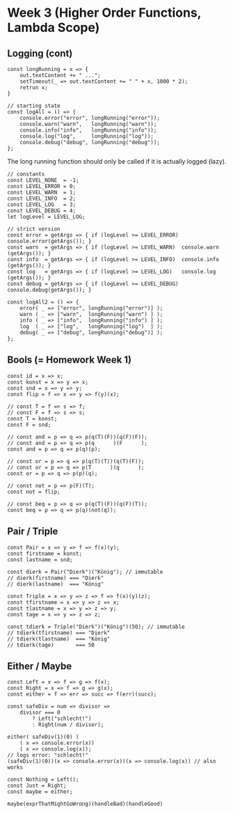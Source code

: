 # Week 3 (Higher Order Functions, Lambda Scope)

## Logging (cont)

    const longRunning = x => {
        out.textContent += " ...";
        setTimeout(_ => out.textContent += " " + x, 1000 * 2);
        retrun x;
    }

    // starting state
    const logAll = () => {
        console.error("error", longRunning("error"));
        console.warn("warn",   longRunning("warn"));
        console.info("info",   longRunning("info"));
        console.log("log",     longRunning("log"));
        console.debug("debug", longRunning("debug"));
    };

The long running function should only be called if it is actually logged (lazy).

    // constants
    const LEVEL_NONE  = -1;
    const LEVEL_ERROR = 0;
    const LEVEL_WARN  = 1;
    const LEVEL_INFO  = 2;
    const LEVEL_LOG   = 3;
    const LEVEL_DEBUG = 4;
    let logLevel = LEVEL_LOG;

    // strict version
    const error = getArgs => { if (logLevel >= LEVEL_ERROR) console.error(getArgs()); }
    const warn  = getArgs => { if (logLevel >= LEVEL_WARN)  console.warn (getArgs()); }
    const info  = getArgs => { if (logLevel >= LEVEL_INFO)  console.info (getArgs()); }
    const log   = getArgs => { if (logLevel >= LEVEL_LOG)   console.log  (getArgs()); }
    const debug = getArgs => { if (logLevel >= LEVEL_DEBUG) console.debug(getArgs()); }

    const logAll2 = () => {
        error( _ => ["error", longRunning("error")] );
        warn ( _ => ["warn",  longRunning("warn") ] );
        info ( _ => ["info",  longRunning("info") ] );
        log  ( _ => ["log",   longRunning("log")  ] );
        debug( _ => ["debug", longRunning("debug")] );
    };

## Bools (= Homework Week 1)

    const id = x => x;
    const konst = x => y => x;
    const snd = x => y => y;
    const flip = f => x => y => f(y)(x);
    
    // const T = f => s => f;
    // const F = f => s => s;
    const T = konst;
    const F = snd;
    
    // const and = p => q => p(q(T)(F))(q(F)(F));
    // const and = p => q => p(q      )(F      );
    const and = p => q => p(q)(p);
    
    // const or = p => q => p(q(T)(T))(q(T)(F));
    // const or = p => q => p(T      )(q      );
    const or = p => q => p(p)(q);

    // const not = p => p(F)(T);
    const not = flip;
    
    // const beq = p => q => p(q(T)(F))(q(F)(T));
    const beq = p => q => p(q)(not(q));

## Pair / Triple

    const Pair = x => y => f => f(x)(y);
    const firstname = konst;
    const lastname = snd;
    
    const dierk = Pair("Dierk")("König"); // immutable
    // dierk(firstname) === "Dierk"
    // dierk(lastname)  === "König"
    
    const Triple = x => y => z => f => f(x)(y)(z);
    const tfirstname = x => y => z => x;
    const tlastname = x => y => z => y;
    const tage = x => y => z => z;
    
    const tdierk = Triple("Dierk")("König")(50); // immutable
    // tdierk(tfirstname) === "Dierk"
    // tdierk(tlastname)  === "König"
    // tdierk(tage)       === 50

## Either / Maybe

    const Left = x => f => g => f(x);
    const Right = x => f => g => g(x);
    const either = f => err => succ => f(err)(succ);
    
    const safeDiv = num => divisor =>
        divisor === 0
            ? Left("schlecht!")
            : Right(num / divisor);
    
    either( safeDiv(1)(0) )
        ( x => console.error(x))
        ( x => console.log(x));
    // logs error: "schlecht!"
    (safeDiv(1)(0))(x => console.error(x))(x => console.log(x)) // also works

    const Nothing = Left();
    const Just = Right;
    const maybe = either;
    
    maybe(exprThatMightGoWrong)(handleBad)(handleGood)
